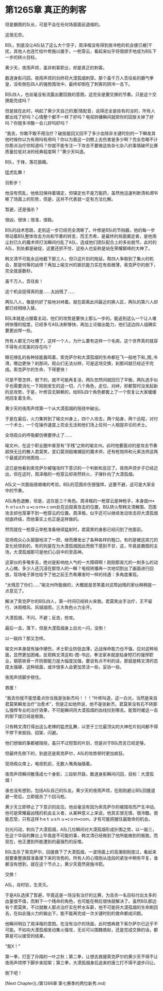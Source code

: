# 第1265章 真正的刺客

但是霸图的队长，可是不会在任何场面面前退缩的。

这很无奈。

B队，到底没让A队钻了这么大个空子，周泽楷没有得到放冷枪的机会便已被|干扰，其他人也连忙给叶修施以援手，一枪穿云，看起来似乎将很顺手地成为B队下一步的转火目标。

黄少天，夜雨声烦，虽非刺客职业，却是真正的刺客。

数道身影闪回，夜雨声烦的剑终将大漠孤烟刺穿。那个虽千万人吾往矣的霸气拳皇，没有倒在四人的强势围攻中，最终却倒在了刺客的阴冷一击下。

B队四人，也丝毫没有流露出要回救的意图，这完全是要交换的节奏。只是这个交换能完成吗？

但是就在此时，响起了黄少天自己的激|情配音，说得还全是些有的没的，所有人都出戏了好吗？心情整个都不一样了好吗？电视转播瞬间就把你的回放关掉了好吗？你就多冷酷一会儿好吗好吗？

“我去，你敢不敢不用治疗？破技能回又回不了多少血除非关键时刻的一下瞬发其他时候你以为有用吗有用吗？你以为我这一剑劈上去伤害是多少啊？完全忽略不计你那点治疗你知道吗？你就不能专注一下攻击不要做这些杂七杂八的事情破坏比赛质量拉低对决的经典程度啊？”黄少天叫道。

B队，于锋，落花狼藉。

猛虎乱舞！

剑影步！

他没有慌乱，他依旧保持着镇定，但镇定也不是万能药，虽然他迅速判断清和*图*书晰了场面上的形势，但是，这并不代表就一定有方法化解。

暂避，还是强杀？

很凶，很快；很准，很稳。

B队的战术思路，走到这一步已经完全清晰了。叶修是B队的节拍器，他的每一步带动着B队整体攻击方向和节奏的转变，而王杰希，是最终的局面奠定者，是他用尘封已久的魔术师打法瞬间扫乱了A队，造成他们团队配合上的多处脱节。此时的A队，到处都是破绽，这要还抓不住，这些人也妄称是站在荣耀巅峰的大神了。

韩文清不可能永远地截下那三人，但只这片刻的拖延，帮四人争取到了集火的机会，那是何等的凶悍？再加上喻文州的抵抗能力实在有些微薄，索克萨尔的倒下，完全就是数秒。

虽千万人，吾往矣！

这个机会捉得真的是……太凶残了……

两队八人，像是约好了般地对峙着。就在距离此间最近的换人区，两队的第六人却都已经相继入替。

B队本就是占据着主动，他们的攻势是要快上那么一步的。能追到这么一个让人难辨快慢的程度，已经多亏A队决断够快，再加上论输出能力，他们这边四人组确实要更凶悍一些。

所有人都无力吐槽了，这样一个人，为什么要有这样一个毛病，这个世界真的就容不得有点完美的存在吗？

眼花缭乱的各种技能轰鸣着，索克萨尔和大漠孤烟的生命都在飞一般地下和_图_书滑，哪边更快？刹那间，观众们无法分辨，可是这场交换，刹那间就已经近乎完成。索克萨尔的生命，下得更快！

可是不管怎样，倒下的，就不可能再复活，两队忽然间就回归了平衡。两队选手似乎也需要消化一下刚刚发生的这一切，八个角色，走位、对峙，却都暂时没发起新的总攻势，于是，叶修百无聊赖的，给B队四个角色都套上了一个恢复让大家缓缓地回复着生命。

黄少天的夜雨声烦第一个从大漠孤烟的阻挠中破出。

于是在最后，火力集转到了喻文州身上，四个人攻击，两个贴身，两个远程，对付一个术士，一个在操作速度上完全无法和他们场上任何一人相提并论的术士。

全场观众的呼吸都仿佛要停止了……

喻文州，在这个职业圈中甚至有“手残”之称的喻文州。此时他要面对的是攻击节奏超快无比的散人君莫笑，变幻莫测超难捕捉的魔术师，还有枪炮师和元素法师这两个最威武的地图炮……

这已是他看到索克萨尔被强攻时下意识的一个判断和反应了。夜雨声烦步子已经迈出，但在这时，周泽楷的一枪穿云却突然转火，子弹扑向了大漠孤烟。

A队又一次面临很艰难的考验，B队的范围杀伤很强悍，这要不避，这可是大家全中的节奏。

A队角色退散，但是，这仅是三个角色。周泽楷的一枪穿云是神枪手，本身就ｍ•ｈｅtｕsｈｕ•cｏｍ•ｃom处在远距离攻击的位置，B队转火帮韩文清解围，范围攻击却也笼罩不到一枪穿云的位置。周泽楷，似乎还可以继续发动攻击将大漠孤烟彻底终结，而他事实上也正是这样做的。

然而就在一枪穿云举枪准备继续猛射时，君莫笑的身影已经闪到了他面前。

现场观众心头狠狠地凉了一把，继而爆发出了各种各样的粗口，有的是被这突兀的变化给惊到的，有的则是在为大漠孤烟因此而倒下感到不甘，这，毕竟是霸图的主场，大漠孤烟那可是他们心目中的至高神。

这家伙的多嘴多舌，绝对是影响他人气的一大障碍啊！刚刚那突兀的一刺多么的动人心魄，多少人还沉浸在那惊人的一瞬？电视转播再一次地切割出了画面进行回放，现场电子屏也给予了他之前王杰希爆发时一样的待遇：多角度重现。

“太残忍了你们……”喻文州所能做的，大概就是苦笑着对这帮凶残的家伙稍稍提一点意见了。

解决了索克萨尔的B队四人，第一时间已经转火来救。君莫笑出手治疗，王不留行、沐雨橙风、风城烟雨，三大角色火力全开。

大漠孤烟，不闪，不避；反击，抢攻。

最后一击，落下，但是大漠孤烟身上白光一闪，没倒！

以一敌四？那又怎样。

喻文州本身就有操作硬伤，术士职业防低血薄，近战保命能力也不强，应对这种局面，显然更加困难。反观韩文清这和-图-书边，拳法家本就是贴身短打的强悍职业，钢筋铁骨一开防御能力是大幅度加强，要说有点不利的话，那就是韩文清的态度太强硬，这种局面，或许很多人会更加灵活一些，妥协一些。

夜雨声烦脚步顿住。

救援！

“我去你就不能悠着点你当我是张新杰吗！！！”叶修叫道，这一白光，当然是来自君莫笑瞬发治疗“治愈术”，但是正如他所说，他不是张新杰，君莫笑没有石不转那么强悍专业的治疗效果，不可能瞬间将大漠孤烟的血线拉到哪去。能暂时缓这一击的倒下就已经是极致。

只有韩文清打得出这么老辣的猛虎乱舞，以至于三位最顶尖的大神在片刻间都不得不停下来抵挡、招架、闪避。

他们想做的事都被阻挠，虽只不过短暂的片刻，但是对于B队而言已经足够。

但最终先倒下的，到底还是索克萨尔，A队的攻势顿时更加疯狂。

现场观众席上，电视机前，无数人嘴角抽搐着。

夜雨声烦瞬间散落成七个身影，三段斩开路，数道身影瞬间闪回，目标：大漠孤烟！

谁也没有想到，包括A队自己的队友。黄少天的夜雨声烦，在刚刚避让B队回援退避一旁后，立即就杀了个回马枪。

黄少天立即停止了下意识的反应。他丝毫没有因为索克萨尔的被围攻而产生冲动。他可是荣耀最凶残的机会主义者，从某种意义上来说，他其实很无情，很冷酷，很能忍受，只有这样ｈeｔｕsｈｕ•cｏm•com，才有可能把握住最致命的机会。

剑光闪动，刺向了大漠孤烟，A队几位瞬间对大漠孤烟形成扑围之势，以一敌三，在这个华丽的舞台上毕竟是不可能的事，韩文清已经做到了他所能做到的极致，而现在，他正遭到所能遭到的最强烈的反噬。

B队击杀了索克萨尔，回援救下了大漠孤烟，一波场面上的高潮刚刚度过，看起来就要重整旗鼓准备接下来的攻势的。所有人的心情刚从连段的紧张中稍有平复，谁都没有想到，就在这个节点上，黄少天竟然突施冷箭。

交换！

A队，肖时钦，生灵灭。

于是A队选择了暂避，毕竟这是一场没有治疗的比赛，为击杀一名目标付出太多的血量很不值，而剩下一个残命的角色，也可能在稍后很快就解决了。虽然B队那边有个君莫笑，不过就散人那点治疗实在杯水车薪，他不可能将大漠孤烟的生命刷回去，在如此强火力的输出下，能不能再完成一次关键时刻的救命都成问题。

他瞬间明白了周泽楷的意图。在没有治疗的场面，此时想再救下索尔萨尔已近乎不可能。不如向大漠孤烟发动集火强攻，无论可以围魏救赵，还是完成交换的话，都算是可以接受的结果。

“我X！”

第一拳，打歪了孙翔的一叶之秋；第二拳，让想去救援索克萨尔的黄少天不得不让夜雨声烦停下脚步来招架；第三拳，大漠孤烟身后追来的唐三打不得不退步闪让。

倒下吧！



[Next Chapter](./第1266章 第七赛季的两位新秀.md)